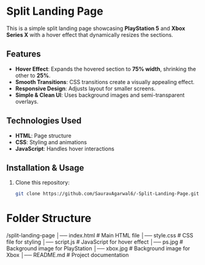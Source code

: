 # Split Landing Page

This is a simple split landing page showcasing **PlayStation 5** and **Xbox Series X** with a hover effect that dynamically resizes the sections.

## Features
- **Hover Effect**: Expands the hovered section to **75% width**, shrinking the other to **25%**.
- **Smooth Transitions**: CSS transitions create a visually appealing effect.
- **Responsive Design**: Adjusts layout for smaller screens.
- **Simple & Clean UI**: Uses background images and semi-transparent overlays.

## Technologies Used
- **HTML**: Page structure
- **CSS**: Styling and animations
- **JavaScript**: Handles hover interactions

## Installation & Usage
1. Clone this repository:
   ```bash
   git clone https://github.com/SauravAgarwal6/-Split-Landing-Page.git

# Folder Structure
/split-landing-page
│── index.html      # Main HTML file
│── style.css       # CSS file for styling
│── script.js       # JavaScript for hover effect
│── ps.jpg          # Background image for PlayStation
│── xbox.jpg        # Background image for Xbox
│── README.md       # Project documentation
